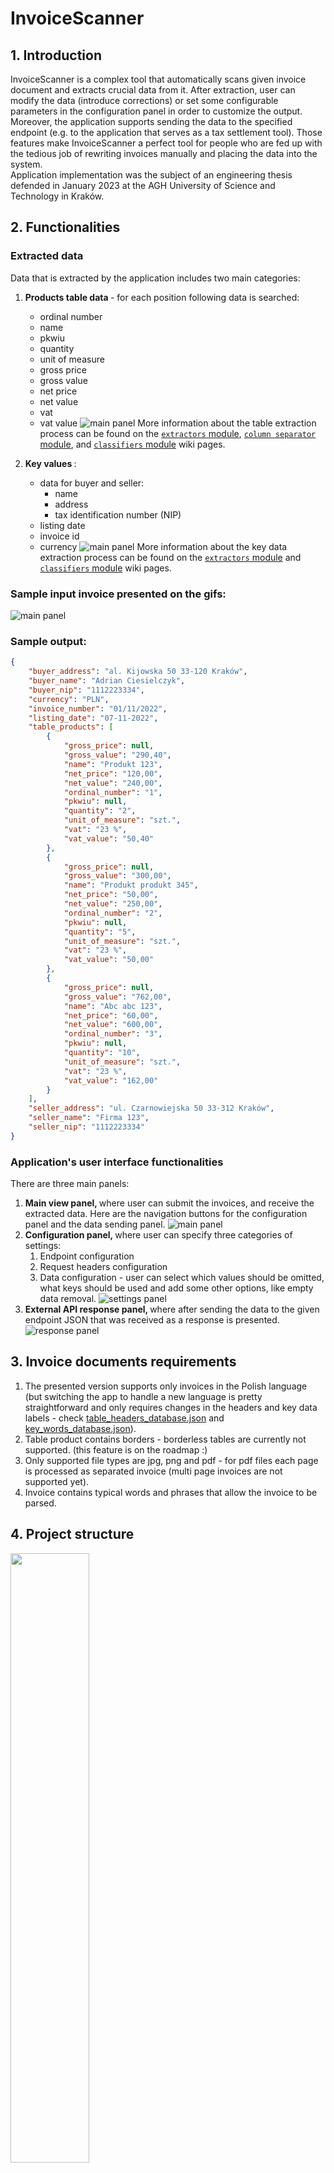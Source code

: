 # InvoiceScanner

## 1. Introduction
InvoiceScanner is a complex tool that automatically scans given invoice document and extracts crucial data from it. After extraction, user can modify the data (introduce corrections) or set some configurable parameters in the configuration panel in order to customize the output. Moreover, the application supports sending the data to the specified endpoint (e.g. to the application that serves as a tax settlement tool). Those features make InvoiceScanner a perfect tool for people who are fed up with the tedious job of rewriting invoices manually and placing the data into the system. <br>
Application implementation was the subject of an engineering thesis defended in January 2023 at the AGH University of Science and Technology in Kraków.

## 2. Functionalities
### Extracted data
Data that is extracted by the application includes two main categories:
1. <b> Products table data </b> - for each position following data is searched:
    * ordinal number
    * name
    * pkwiu
    * quantity
    * unit of measure
    * gross price
    * gross value
    * net price
    * net value
    * vat
    * vat value
![main panel](https://github.com/AdrianC2000/InvoiceScannerApp/blob/main/docs_images/table_data_extraction.gif) <be>
More information about the table extraction process can be found on the [```extractors``` module](https://github.com/AdrianC2000/InvoiceScannerApp/wiki/Extractors-module), [```column separator``` module](https://github.com/AdrianC2000/InvoiceScannerApp/wiki/Column-seperator-module), and [```classifiers``` module](https://github.com/AdrianC2000/InvoiceScannerApp/wiki/Classifiers-module) wiki pages. 

2. <b> Key values </b>:
    * data for buyer and seller:
      * name
      * address
      * tax identification number (NIP)
    * listing date
    * invoice id
    * currency
![main panel](https://github.com/AdrianC2000/InvoiceScannerApp/blob/main/docs_images/key_data_extraction.gif) <be>
More information about the key data extraction process can be found on the [```extractors``` module](https://github.com/AdrianC2000/InvoiceScannerApp/wiki/Extractors-module) and [```classifiers``` module](https://github.com/AdrianC2000/InvoiceScannerApp/wiki/Classifiers-module) wiki pages. 

### Sample input invoice presented on the gifs:
![main panel](https://github.com/AdrianC2000/InvoiceScannerApp/blob/main/docs_images/test_invoice.png)

### Sample output:
```json
{
    "buyer_address": "al. Kijowska 50 33-120 Kraków",
    "buyer_name": "Adrian Ciesielczyk",
    "buyer_nip": "1112223334",
    "currency": "PLN",
    "invoice_number": "01/11/2022",
    "listing_date": "07-11-2022",
    "table_products": [
        {
            "gross_price": null,
            "gross_value": "290,40",
            "name": "Produkt 123",
            "net_price": "120,00",
            "net_value": "240,00",
            "ordinal_number": "1",
            "pkwiu": null,
            "quantity": "2",
            "unit_of_measure": "szt.",
            "vat": "23 %",
            "vat_value": "50,40"
        },
        {
            "gross_price": null,
            "gross_value": "300,00",
            "name": "Produkt produkt 345",
            "net_price": "50,00",
            "net_value": "250,00",
            "ordinal_number": "2",
            "pkwiu": null,
            "quantity": "5",
            "unit_of_measure": "szt.",
            "vat": "23 %",
            "vat_value": "50,00"
        },
        {
            "gross_price": null,
            "gross_value": "762,00",
            "name": "Abc abc 123",
            "net_price": "60,00",
            "net_value": "600,00",
            "ordinal_number": "3",
            "pkwiu": null,
            "quantity": "10",
            "unit_of_measure": "szt.",
            "vat": "23 %",
            "vat_value": "162,00"
        }
    ],
    "seller_address": "ul. Czarnowiejska 50 33-312 Kraków",
    "seller_name": "Firma 123",
    "seller_nip": "1112223334"
}
```

### Application's user interface functionalities
There are three main panels:
1. <b> Main view panel, </b> where user can submit the invoices, and receive the extracted data. Here are the navigation buttons for the configuration panel and the data sending panel.
![main panel](https://github.com/AdrianC2000/InvoiceScannerApp/blob/main/docs_images/main_panel.png) <br>
3. <b> Configuration panel, </b> where user can specify three categories of settings:
   1. Endpoint configuration
   2. Request headers configuration 
   3. Data configuration - user can select which values should be omitted, what keys should be used and add some other options, like empty data removal.
![settings panel](https://github.com/AdrianC2000/InvoiceScannerApp/blob/main/docs_images/settings_panel.png) <br>
4. <b> External API response panel, </b> where after sending the data to the given endpoint JSON that was received as a response is presented.
![response panel](https://github.com/AdrianC2000/InvoiceScannerApp/blob/main/docs_images/response_panel.png)

## 3. Invoice documents requirements
1. The presented version supports only invoices in the Polish language (but switching the app to handle a new language is pretty straightforward and only requires changes in the headers and key data labels - check [table_headers_database.json](https://github.com/AdrianC2000/InvoiceScannerApp/blob/main/classifiers/headers_classifier/table_headers_database.json) and [key_words_database.json](https://github.com/AdrianC2000/InvoiceScannerApp/blob/main/classifiers/block_classifier/key_words_database.json)). 
2. Table product contains borders - borderless tables are currently not supported. (this feature is on the roadmap :)
3. Only supported file types are jpg, png and pdf - for pdf files each page is processed as separated invoice (multi page invoices are not supported yet). 
4. Invoice contains typical words and phrases that allow the invoice to be parsed.

## 4. Project structure
<img src="https://github.com/AdrianC2000/InvoiceScannerApp/blob/main/docs_images/application_structure.png"  width="50%" height="50%"> <br> <br>
### Backend
Implemented with Python 3.12 and libraries such as:
* open-cv
* numpy
* pillow
* Levenshtein
* Google Cloud Vision OCR

### API
Implemented with Flask, serves as a communication point between the backend and UI. 

### Frontend
Implemented with electron.js and react frameworks, so that the application can run as a desktop app. 

## 5. Tests
Tests are available [here](https://github.com/AdrianC2000/InvoiceScannerApp/blob/main/tests/) - put some of your invoices in the ```tests/invoice_parsing_end_to_end_tests/app_testing_set/``` and run tests from the ```invoices_parsing_tests.py``` file. 
Tests output will be available in the ```tests/invoice_parsing_end_to_end_tests/outputs/invoice_output_set``` and ```tests/invoice_parsing_end_to_end_tests/outputs```

For more information about the project and its implementation check [projects wiki](https://github.com/AdrianC2000/InvoiceScannerApp/wiki)

## 6. Future work
Most important features that are researched:
* Borderless products table processing 
* New languages handling
* Multi page invoices support
* Additional panel letting user fast verification of the extracted data

The application is still under development - more features and functionalities to come!
